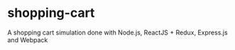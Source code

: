 # shopping-cart
A shopping cart simulation done with Node.js, ReactJS + Redux, Express.js and Webpack
